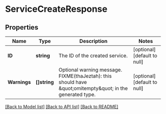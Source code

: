 # ServiceCreateResponse

## Properties
Name | Type | Description | Notes
------------ | ------------- | ------------- | -------------
**ID** | **string** | The ID of the created service. | [optional] [default to null]
**Warnings** | **[]string** | Optional warning message.  FIXME(thaJeztah): this should have \&quot;omitempty\&quot; in the generated type. | [optional] [default to null]

[[Back to Model list]](../README.md#documentation-for-models) [[Back to API list]](../README.md#documentation-for-api-endpoints) [[Back to README]](../README.md)

